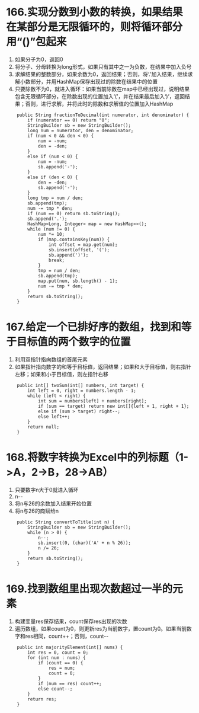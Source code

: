 # 166.实现分数到小数的转换，如果结果在某部分是无限循环的，则将循环部分用“()”包起来
1. 如果分子为0，返回0
2. 将分子、分母转换为long形式，如果只有其中之一为负数，在结果中加入负号
3. 求解结果的整数部分，如果余数为0，返回结果；否则，将‘.’加入结果，继续求解小数部分，并用HashMap保存出现过的除数在结果中的位置
4. 只要除数不为0，就进入循环：如果当前除数在map中已经出现过，说明结果包含无限循环部分，在除数出现的位置加入‘(’，并在结果最后加入‘)’，返回结果；否则，进行求解，并将此时的除数和求解值的位置加入HashMap
```
    public String fractionToDecimal(int numerator, int denominator) {
        if (numerator == 0) return "0";
        StringBuilder sb = new StringBuilder();
        long num = numerator, den = denominator;
        if (num < 0 && den < 0) {
            num = -num;
            den = -den;
        }
        else if (num < 0) {
            num = -num;
            sb.append('-');
        }
        else if (den < 0) {
            den = -den;
            sb.append('-');
        }
        long tmp = num / den;
        sb.append(tmp);
        num -= tmp * den;
        if (num == 0) return sb.toString();
        sb.append('.');
        HashMap<Long, Integer> map = new HashMap<>();
        while (num != 0) {
            num *= 10;
            if (map.containsKey(num)) {
                int offset = map.get(num);
                sb.insert(offset, '(');
                sb.append(')');
                break;
            }
            tmp = num / den;
            sb.append(tmp);
            map.put(num, sb.length() - 1);
            num -= tmp * den;
        }
        return sb.toString();
    }
```

# 167.给定一个已排好序的数组，找到和等于目标值的两个数字的位置
1. 利用双指针指向数组的首尾元素
2. 如果指针指向数字的和等于目标值，返回结果；如果和大于目标值，则右指针左移；如果和小于目标值，则左指针右移
```
    public int[] twoSum(int[] numbers, int target) {
        int left = 0, right = numbers.length - 1;
        while (left < right) {
            int sum = numbers[left] + numbers[right];
            if (sum == target) return new int[]{left + 1, right + 1};
            else if (sum > target) right--;
            else left++;
        }
        return null;
    }
```

# 168.将数字转换为Excel中的列标题（1->A，2->B，28->AB）
1. 只要数字n大于0就进入循环
2. n--
3. 将n与26的余数加入结果开始位置
4. 将n与26的商赋给n
```
    public String convertToTitle(int n) {
        StringBuilder sb = new StringBuilder();
        while (n > 0) {
            n--;
            sb.insert(0, (char)('A' + n % 26));
            n /= 26;
        }
        return sb.toString();
    }
```

# 169.找到数组里出现次数超过一半的元素
1. 构建变量res保存结果，count保存res出现的次数
2. 遍历数组，如果count为0，则更新res为当前数字，置count为0。如果当前数字和res相同，count++；否则，count--
```
    public int majorityElement(int[] nums) {
        int res = 0, count = 0;
        for (int num : nums) {
            if (count == 0) {
                res = num;
                count = 0;
            }
            if (num == res) count++;
            else count--;
        }
        return res;
    }
```
